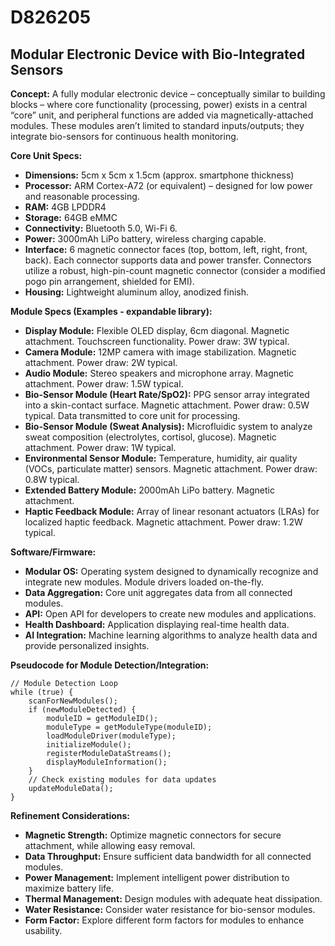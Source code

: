 # D826205

## Modular Electronic Device with Bio-Integrated Sensors

**Concept:** A fully modular electronic device – conceptually similar to building blocks – where core functionality (processing, power) exists in a central “core” unit, and peripheral functions are added via magnetically-attached modules. These modules aren’t limited to standard inputs/outputs; they integrate bio-sensors for continuous health monitoring.

**Core Unit Specs:**

*   **Dimensions:** 5cm x 5cm x 1.5cm (approx. smartphone thickness)
*   **Processor:** ARM Cortex-A72 (or equivalent) – designed for low power and reasonable processing.
*   **RAM:** 4GB LPDDR4
*   **Storage:** 64GB eMMC
*   **Connectivity:** Bluetooth 5.0, Wi-Fi 6.
*   **Power:** 3000mAh LiPo battery, wireless charging capable.
*   **Interface:**  6 magnetic connector faces (top, bottom, left, right, front, back). Each connector supports data and power transfer.  Connectors utilize a robust, high-pin-count magnetic connector (consider a modified pogo pin arrangement, shielded for EMI).
*   **Housing:**  Lightweight aluminum alloy, anodized finish.

**Module Specs (Examples - expandable library):**

*   **Display Module:** Flexible OLED display, 6cm diagonal. Magnetic attachment.  Touchscreen functionality. Power draw: 3W typical.
*   **Camera Module:** 12MP camera with image stabilization.  Magnetic attachment.  Power draw: 2W typical.
*   **Audio Module:** Stereo speakers and microphone array. Magnetic attachment.  Power draw: 1.5W typical.
*   **Bio-Sensor Module (Heart Rate/SpO2):**  PPG sensor array integrated into a skin-contact surface.  Magnetic attachment.  Power draw: 0.5W typical. Data transmitted to core unit for processing.
*   **Bio-Sensor Module (Sweat Analysis):** Microfluidic system to analyze sweat composition (electrolytes, cortisol, glucose).  Magnetic attachment.  Power draw: 1W typical.
*   **Environmental Sensor Module:** Temperature, humidity, air quality (VOCs, particulate matter) sensors. Magnetic attachment. Power draw: 0.8W typical.
*   **Extended Battery Module:** 2000mAh LiPo battery. Magnetic attachment.
*   **Haptic Feedback Module:** Array of linear resonant actuators (LRAs) for localized haptic feedback. Magnetic attachment. Power draw: 1.2W typical.

**Software/Firmware:**

*   **Modular OS:** Operating system designed to dynamically recognize and integrate new modules.  Module drivers loaded on-the-fly.
*   **Data Aggregation:** Core unit aggregates data from all connected modules.
*   **API:** Open API for developers to create new modules and applications.
*   **Health Dashboard:** Application displaying real-time health data.
*   **AI Integration:** Machine learning algorithms to analyze health data and provide personalized insights.

**Pseudocode for Module Detection/Integration:**

```
// Module Detection Loop
while (true) {
    scanForNewModules();
    if (newModuleDetected) {
        moduleID = getModuleID();
        moduleType = getModuleType(moduleID);
        loadModuleDriver(moduleType);
        initializeModule();
        registerModuleDataStreams();
        displayModuleInformation();
    }
    // Check existing modules for data updates
    updateModuleData();
}
```

**Refinement Considerations:**

*   **Magnetic Strength:** Optimize magnetic connectors for secure attachment, while allowing easy removal.
*   **Data Throughput:** Ensure sufficient data bandwidth for all connected modules.
*   **Power Management:** Implement intelligent power distribution to maximize battery life.
*   **Thermal Management:** Design modules with adequate heat dissipation.
*   **Water Resistance:** Consider water resistance for bio-sensor modules.
*   **Form Factor:** Explore different form factors for modules to enhance usability.